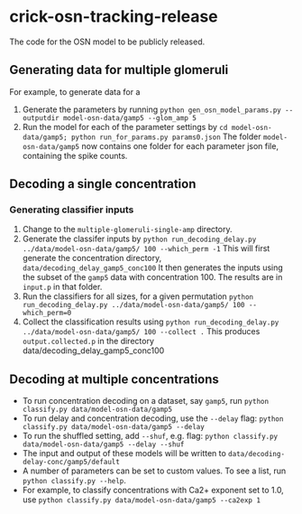 # crick-osn-tracking-release
The code for the OSN model to be publicly released.
## Generating data for multiple glomeruli
For example, to generate data for a
1. Generate the parameters by running ```python gen_osn_model_params.py --outputdir model-osn-data/gamp5 --glom_amp 5```
2. Run the model for each of the parameter settings by ```cd model-osn-data/gamp5; python run_for_params.py params0.json```
The folder `model-osn-data/gamp5` now contains one folder for each parameter json file, containing the spike counts.

## Decoding a single concentration
### Generating classifier inputs
1. Change to the `multiple-glomeruli-single-amp` directory.
2. Generate the classifer inputs by `python run_decoding_delay.py ../data/model-osn-data/gamp5/ 100 --which_perm -1`
This will first generate the concentration directory, `data/decoding_delay_gamp5_conc100`
It then generates the inputs using the subset of the `gamp5` data with concentration 100. 
The results are in `input.p` in that folder.
3. Run the classifiers for all sizes, for a given permutation `python run_decoding_delay.py ../data/model-osn-data/gamp5/ 100 --which_perm=0`
4. Collect the classification results using `python run_decoding_delay.py ../data/model-osn-data/gamp5/ 100 --collect .` 
This produces `output.collected.p` in the directory data/decoding_delay_gamp5_conc100

## Decoding at multiple concentrations
- To run concentration decoding on a dataset, say `gamp5`, run `python classify.py data/model-osn-data/gamp5`
- To run delay and concentration decoding, use the `--delay` flag: `python classify.py data/model-osn-data/gamp5 --delay`
- To run the shuffled setting, add `--shuf`, e.g. flag: `python classify.py data/model-osn-data/gamp5 --delay --shuf`
- The input and output of these models will be written to `data/decoding-delay-conc/gamp5/default`
- A number of parameters can be set to custom values. To see a list, run `python classify.py --help`.
- For example, to classify concentrations with Ca2+ exponent set to 1.0, use `python classify.py data/model-osn-data/gamp5 --ca2exp 1`

